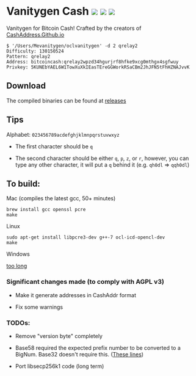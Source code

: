 # Vanitygen Cash ![](https://img.shields.io/badge/build-passing-brightgreen.svg) [![](https://img.shields.io/badge/download-click%20me!-blue.svg)](https://github.com/cashaddress/vanitygen-cash/releases) ![](https://img.shields.io/github/downloads/cashaddress/vanitygen-cash/total.svg)

Vanitygen for Bitcoin Cash! Crafted by the creators of [CashAddress.Github.io](https://cashaddress.github.io/)

```
$ '/Users/Mevanitygen/oclvanitygen' -d 2 qrelay2
Difficulty: 130150524
Pattern: qrelay2
Address: bitcoincash:qrelay2wpzd34hgurjrf8hfke9xcg0mthgx4sgfwuy
Privkey: 5KUNEbYAEL6W1TowXuXkIEasTEreGGWorkRSaCBm2JhJFN5tFhHZNAJvvK
```

## Download

The compiled binaries can be found at [releases](https://github.com/cashaddress/vanitygen-cash/releases)

## Tips

Alphabet: `023456789acdefghjklmnpqrstuvwxyz`

- The first character should be `q`

- The second character should be either `q`, `p`, `z`, or `r`, however, you can type any other character, it will put a `q` behind it (e.g. `qh0dl` => `qqh0dl`)

## To build:

Mac (compiles the latest gcc, 50+ minutes)

    brew install gcc openssl pcre
    make

Linux

    sudo apt-get install libpcre3-dev g++-7 ocl-icd-opencl-dev
    make

Windows

[too long](/INSTALL)

### Significant changes made (to comply with AGPL v3)

- Make it generate addresses in CashAddr format

- Fix some warnings

### TODOs:

- Remove "version byte" completely

- Base58 required the expected prefix number to be converted to a BigNum. Base32 doesn't require this. ([These lines](https://github.com/samr7/vanitygen/blob/master/pattern.c#L1478-L1481))

- Port libsecp256k1 code (long term)
